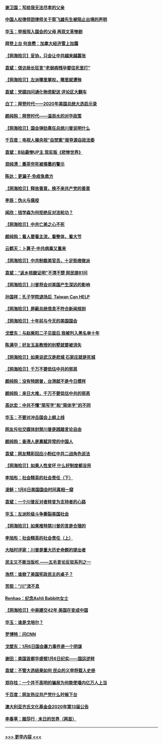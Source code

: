 #### [谢卫国：写给我无法尽孝的父亲](../pages/nsc993/n12720325.md?t=01300601) 
#### [中国人权律师团律师关于郭飞雄先生被阻止出境的声明](../pages/nsc993/n12720203.md?t=01300601) 
#### [华玉：举报闯入国会的父母 再现文革惨剧](../pages/nsc993/n12719070.md?t=01300601) 
#### [拜登上台 何良懋：加拿大经济雪上加霜](../pages/nsc993/n12718943.md?t=01300601) 
#### [【网海拾贝】妥协，只会让中共越来越嚣张](../pages/nsc993/n12717392.md?t=01300601) 
#### [袁斌：信访局长狂言“老弱病残孕要往死里打”](../pages/nsc993/n12717343.md?t=01300601) 
#### [【网海拾贝】左派哪里掌权，哪里就遭殃](../pages/nsc993/n12715009.md?t=01300601) 
#### [袁斌：党媒四问通化物资配送 评论区大翻车](../pages/nsc993/n12714950.md?t=01300601) 
#### [白丁：拜登时代——2020年美国总统大选启示录](../pages/nsc993/n12714920.md?t=01300601) 
#### [颜纯钩：拜登时代——温吞水的对华政策](../pages/nsc993/n12713245.md?t=01300601) 
#### [【网海拾贝】国会弹劾离任总统川普说明什么](../pages/nsc993/n12712816.md?t=01300601) 
#### [千百度：电视人揭央视“自焚案”报导源自政法委](../pages/nsc993/n12709760.md?t=01300601) 
#### [袁斌：B站最惨UP主 现实版《悲惨世界》](../pages/nsc993/n12709686.md?t=01300601) 
#### [郑纯清：墨茶穷死被搽墨的警示](../pages/nsc993/n12709262.md?t=01300601) 
#### [陈达：更漏子·免疫急救方](../pages/nsc993/n12709244.md?t=01300601) 
#### [【网海拾贝】释放善意，换不来共产党的善意](../pages/nsc993/n12708361.md?t=01300601) 
#### [李辰：伪火与瘟疫](../pages/nsc993/n12707981.md?t=01300601) 
#### [闻欣：钱学森为何拒绝反对法轮功？](../pages/nsc993/n12707407.md?t=01300601) 
#### [【网海拾贝】中共亡美之心不死](../pages/nsc993/n12707621.md?t=01300601) 
#### [颜纯钩：看人要看主流，看整体，看大节](../pages/nsc993/n12707536.md?t=01300601) 
#### [云鹤天：卜算子‧中共病毒又重来](../pages/nsc993/n12707408.md?t=01300601) 
#### [【网海拾贝】中共制裁美官员，十足街痞做派](../pages/nsc993/n12705115.md?t=01300601) 
#### [袁斌：“返乡核酸证明”不清不楚 网民提81问](../pages/nsc993/n12704982.md?t=01300601) 
#### [【网海拾贝】川普将会对美国产生深远的影响](../pages/nsc993/n12703045.md?t=01300601) 
#### [孙国祥：孔子学院退场后  Taiwan Can HELP](../pages/nsc993/n12702430.md?t=01300601) 
#### [【网海拾贝】屏蔽总统信息不符合新闻规则](../pages/nsc993/n12699998.md?t=01300601) 
#### [【网海拾贝】十年前与今天的美国国会](../pages/nsc993/n12696993.md?t=01300601) 
#### [戈壁东：与赵紫阳二子见面后 我被列入黑名单十年](../pages/nsc993/n12696215.md?t=01300601) 
#### [陈满华：好友玉圣教授的别墅就要被消失](../pages/nsc993/n12695411.md?t=01300601) 
#### [【网海拾贝】如果说武汉是悲城 石家庄就是死城](../pages/nsc993/n12694589.md?t=01300601) 
#### [【网海拾贝】千万不要低估中共的邪恶](../pages/nsc993/n12692771.md?t=01300601) 
#### [颜纯钩：没有特朗普，台港就不是今日模样](../pages/nsc993/n12692678.md?t=01300601) 
#### [颜纯钩：来日大难，千万不要低估中共的邪恶](../pages/nsc993/n12692080.md?t=01300601) 
#### [高达宏：中共不懂“简写字”和“简体字”的不同](../pages/nsc993/n12692068.md?t=01300601) 
#### [华玉：不要对冲击国会上纲上线](../pages/nsc993/n12689948.md?t=01300601) 
#### [网友斥社交媒体封禁川普是践踏言论自由](../pages/nsc993/n12687482.md?t=01300601) 
#### [颜纯钩：香港人是禀赋异常的中国人](../pages/nsc993/n12685142.md?t=01300601) 
#### [袁斌：网友精彩回应小粉红中共二战角色说法](../pages/nsc993/n12684994.md?t=01300601) 
#### [【网海拾贝】如果人性变坏 什么好制度都没用](../pages/nsc993/n12683000.md?t=01300601) 
#### [李旭彤：社会精英的社会责任（下）](../pages/nsc993/n12680604.md?t=01300601) 
#### [凌稣：1月6日美国国会时间真相一窥](../pages/nsc993/n12682780.md?t=01300601) 
#### [袁斌：一个川普反对者转变为支持者的心路](../pages/nsc993/n12682700.md?t=01300601) 
#### [华玉：左派阶级斗争撕裂美国社会](../pages/nsc993/n12681226.md?t=01300601) 
#### [【网海拾贝】如果推特禁川普的言是合理的](../pages/nsc993/n12681232.md?t=01300601) 
#### [李旭彤：社会精英的社会责任（上）](../pages/nsc993/n12680501.md?t=01300601) 
#### [大陆时评家：川普是重大历史命题的提出者](../pages/nsc993/n12679904.md?t=01300601) 
#### [民主又不能当饭吃 ——五毛言论反驳系列之一](../pages/nsc993/n12679877.md?t=01300601) 
#### [浩然：谁掀了美国宪政民主的桌子？](../pages/nsc993/n12679850.md?t=01300601) 
#### [苦胆：“川”流不息](../pages/nsc993/n12678388.md?t=01300601) 
#### [Renhao：纪念Ashli Babbitt女士](../pages/nsc993/n12678359.md?t=01300601) 
#### [【网海拾贝】中美建交42年 美国在变成中国](../pages/nsc993/n12678324.md?t=01300601) 
#### [华玉：谁是戈培尔？](../pages/nsc993/n12677515.md?t=01300601) 
#### [罗博特：问CNN](../pages/nsc993/n12677172.md?t=01300601) 
#### [戈壁东：1月6日国会暴力事件是一个阴谋](../pages/nsc993/n12674639.md?t=01300601) 
#### [谢田：美国首都华盛顿1月6日纪实——国运逆转](../pages/nsc993/n12673190.md?t=01300601) 
#### [袁斌：不管大选结果如何 民众的义举将载入史册](../pages/nsc993/n12672787.md?t=01300601) 
#### [郑存柱：一个并不高明的骗局为何能使墙内亿万人上当](../pages/nsc993/n12671449.md?t=01300601) 
#### [千百度：网友热议共产党什么时候下台](../pages/nsc993/n12670442.md?t=01300601) 
#### [澳大利亚齐氏文化基金会2020年第13届公告](../pages/nsc993/n12670273.md?t=01300601) 
#### [李春草：踏莎行 · 末日的世界（两首）](../pages/nsc993/n12670253.md?t=01300601) 

----
#### [ >>> 更早内容 <<< ](../indexes/nsc993-earlier.md)
